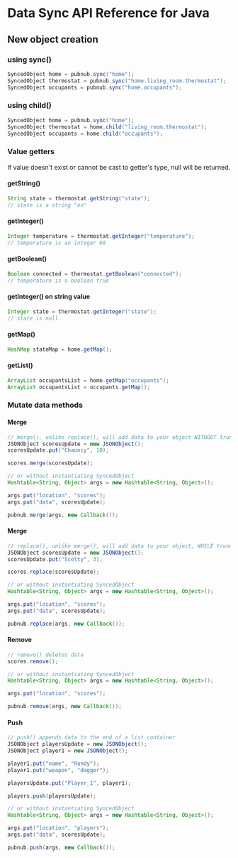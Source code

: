 # Data Sync API Reference for Java

## New object creation
### using sync()

```java
SyncedObject home = pubnub.sync("home");
SyncedObject thermostat = pubnub.sync("home.living_room.thermostat");
SyncedObject occupants = pubnub.sync("home.occupants");
```

### using child()

```java
SyncedObject home = pubnub.sync("home");
SyncedObject thermostat = home.child("living_room.thermostat");
SyncedObject occupants = home.child("occupants");
```

### Value getters
If value doesn't exist or cannot be cast to getter's type, null will be returned.

#### getString()
```java
String state = thermostat.getString("state");
// state is a string "on"
```

#### getInteger()
```java
Integer temperature = thermostat.getInteger("temperature");
// temperature is an integer 68
```

#### getBoolean()
```java
Boolean connected = thermostat.getBoolean("connected");
// temperature is a boolean true
```

#### getInteger() on string value
```java
Integer state = thermostat.getInteger("state");
// state is null
```

#### getMap()
```java
HashMap stateMap = home.getMap();
```

#### getList()
```java
ArrayList occupantsList = home.getMap("occupants");
ArrayList occupantsList = occupants.getMap();
```

### Mutate data methods
#### Merge

```java
// merge(), unlike replace(), will add data to your object WITHOUT truncating existing child data.
JSONObject scoresUpdate = new JSONObject();
scoresUpdate.put("Chauncy", 10);

scores.merge(scoresUpdate);

// or without instantiating SyncedObject
Hashtable<String, Object> args = new Hashtable<String, Object>();

args.put("location", "scores");
args.put("data", scoresUpdate);

pubnub.merge(args, new Callback());
```

#### Merge

```java
// replace(), unlike merge(), will add data to your object, WHILE truncating existing child data.
JSONObject scoresUpdate = new JSONObject();
scoresUpdate.put("Scotty", 3);

scores.replace(scoresUpdate);

// or without instantiating SyncedObject
Hashtable<String, Object> args = new Hashtable<String, Object>();

args.put("location", "scores");
args.put("data", scoresUpdate);

pubnub.replace(args, new Callback());
```

#### Remove

```java
// remove() deletes data
scores.remove();

// or without instantiating SyncedObject
Hashtable<String, Object> args = new Hashtable<String, Object>();

args.put("location", "scores");

pubnub.remove(args, new Callback());
```

#### Push

```java
// push() appends data to the end of a list container
JSONObject playersUpdate = new JSONObject();
JSONObject player1 = new JSONObject();

player1.put("name", "Randy");
player1.put("weapon", "dagger");

playersUpdate.put("Player_1", player1);

players.push(playersUpdate);

// or without instantiating SyncedObject
Hashtable<String, Object> args = new Hashtable<String, Object>();

args.put("location", "players");
args.put("data", scoresUpdate);

pubnub.push(args, new Callback());
```
